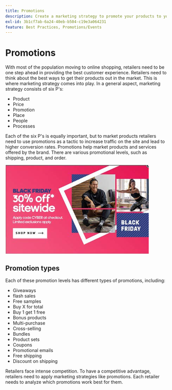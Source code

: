 ```yaml
---
title: Promotions
description: Create a marketing strategy to promote your products to your customers.
exl-id: 3b1cf7ab-6a24-40eb-b504-c19e3a064231
feature: Best Practices, Promotions/Events
---
```

# Promotions

With most of the population moving to online shopping, retailers need to be one step ahead in providing the best customer experience. Retailers need to think about the best ways to get their products out in the market. This is where marketing strategy comes into play. In a general aspect, marketing strategy consists of six P's:

- Product
- Price
- Promotion
- Place
- People
- Processes

Each of the six P's is equally important, but to market products retailers need to use promotions as a tactic to increase traffic on the site and lead to higher conversion rates. Promotions help market products and services offered by the brand. There are various promotional levels, such as shipping, product, and order.

![example promotional advertisement](../../assets/playbooks/promotion-example.png)

## Promotion types

Each of these promotion levels has different types of promotions, including:

- Giveaways
- flash sales
- Free samples
- Buy X for total
- Buy 1 get 1 free
- Bonus products
- Multi-purchase
- Cross-selling
- Bundles
- Product sets
- Coupons
- Promotional emails
- Free shipping
- Discount on shipping

Retailers face intense competition. To have a competitive advantage, retailers need to apply marketing strategies like promotions. Each retailer needs to analyze which promotions work best for them.
